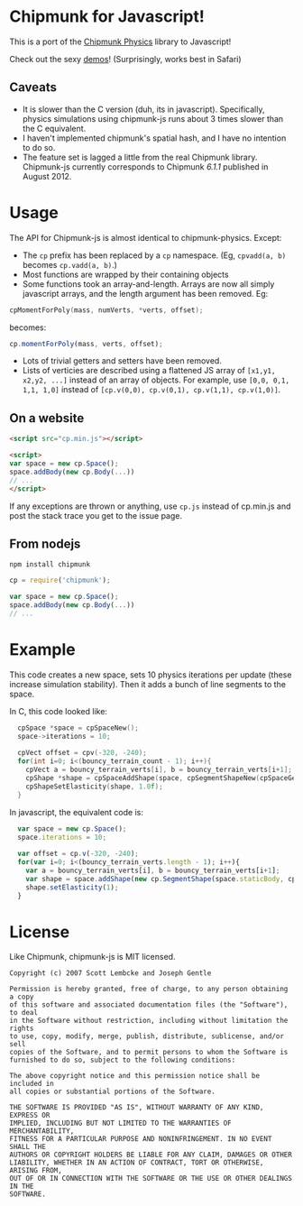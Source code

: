 # Chipmunk for Javascript!

This is a port of the [Chipmunk Physics](http://chipmunk-physics.net/) library to Javascript!

Check out the sexy [demos](http://dl.dropbox.com/u/2494815/demo/index.html)! (Surprisingly, works best in Safari)

## Caveats

- It is slower than the C version (duh, its in javascript). Specifically, physics simulations using chipmunk-js runs about 3 times slower than the C equivalent.
- I haven't implemented chipmunk's spatial hash, and I have no intention to do so.
- The feature set is lagged a little from the real Chipmunk library. Chipmunk-js currently corresponds to Chipmunk *6.1.1* published in August 2012.

# Usage

The API for Chipmunk-js is almost identical to chipmunk-physics. Except:

- The `cp` prefix has been replaced by a `cp` namespace. (Eg, `cpvadd(a, b)` becomes `cp.vadd(a, b)`.)
- Most functions are wrapped by their containing objects
- Some functions took an array-and-length. Arrays are now all simply javascript arrays, and the length argument has been removed. Eg:

```c
cpMomentForPoly(mass, numVerts, *verts, offset);
```

becomes:

```javascript
cp.momentForPoly(mass, verts, offset);
```

- Lots of trivial getters and setters have been removed.
- Lists of verticies are described using a flattened JS array of `[x1,y1, x2,y2, ...]` instead of an array of objects. For example, use `[0,0, 0,1, 1,1, 1,0]` instead of `[cp.v(0,0), cp.v(0,1), cp.v(1,1), cp.v(1,0)]`.

## On a website

```html
<script src="cp.min.js"></script>

<script>
var space = new cp.Space();
space.addBody(new cp.Body(...))
// ...
</script>
```

If any exceptions are thrown or anything, use `cp.js` instead of cp.min.js and post the stack trace you get to the issue page.

## From nodejs

`npm install chipmunk`

```javascript
cp = require('chipmunk');

var space = new cp.Space();
space.addBody(new cp.Body(...))
// ...
```

# Example

This code creates a new space, sets 10 physics iterations per update (these increase simulation stability). Then it adds a bunch of line segments to the space.

In C, this code looked like:

```C
  cpSpace *space = cpSpaceNew();
  space->iterations = 10;
  
  cpVect offset = cpv(-320, -240);
  for(int i=0; i<(bouncy_terrain_count - 1); i++){
    cpVect a = bouncy_terrain_verts[i], b = bouncy_terrain_verts[i+1];
    cpShape *shape = cpSpaceAddShape(space, cpSegmentShapeNew(cpSpaceGetStaticBody(space), cpvadd(a, offset), cpvadd(b, offset), 0.0f));
    cpShapeSetElasticity(shape, 1.0f);
  }
```

In javascript, the equivalent code is:

```javascript
  var space = new cp.Space();
  space.iterations = 10;
  
  var offset = cp.v(-320, -240);
  for(var i=0; i<(bouncy_terrain_verts.length - 1); i++){
    var a = bouncy_terrain_verts[i], b = bouncy_terrain_verts[i+1];
    var shape = space.addShape(new cp.SegmentShape(space.staticBody, cp.vadd(a, offset), cp.vadd(b, offset), 0));
    shape.setElasticity(1);
  }
```

# License

Like Chipmunk, chipmunk-js is MIT licensed.

```
Copyright (c) 2007 Scott Lembcke and Joseph Gentle

Permission is hereby granted, free of charge, to any person obtaining a copy
of this software and associated documentation files (the "Software"), to deal
in the Software without restriction, including without limitation the rights
to use, copy, modify, merge, publish, distribute, sublicense, and/or sell
copies of the Software, and to permit persons to whom the Software is
furnished to do so, subject to the following conditions:

The above copyright notice and this permission notice shall be included in
all copies or substantial portions of the Software.

THE SOFTWARE IS PROVIDED "AS IS", WITHOUT WARRANTY OF ANY KIND, EXPRESS OR
IMPLIED, INCLUDING BUT NOT LIMITED TO THE WARRANTIES OF MERCHANTABILITY,
FITNESS FOR A PARTICULAR PURPOSE AND NONINFRINGEMENT. IN NO EVENT SHALL THE
AUTHORS OR COPYRIGHT HOLDERS BE LIABLE FOR ANY CLAIM, DAMAGES OR OTHER
LIABILITY, WHETHER IN AN ACTION OF CONTRACT, TORT OR OTHERWISE, ARISING FROM,
OUT OF OR IN CONNECTION WITH THE SOFTWARE OR THE USE OR OTHER DEALINGS IN THE
SOFTWARE.
```

